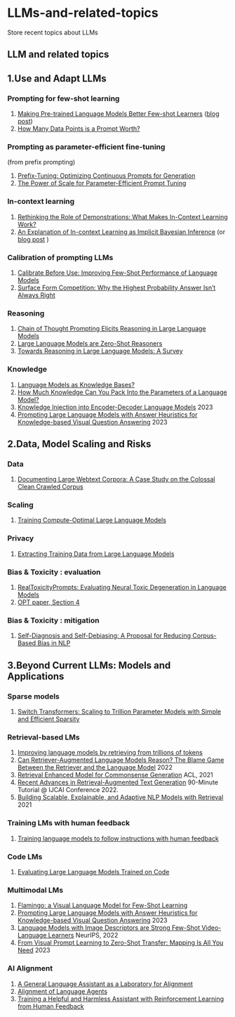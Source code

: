 # LLMs-and-related-topics
Store recent topics about LLMs

## LLM and related topics



## 1.Use and Adapt LLMs

### Prompting for few-shot learning

1. [Making Pre-trained Language Models Better Few-shot Learners](https://arxiv.org/pdf/2012.15723.pdf) ([blog post](https://gaotianyu.xyz/prompting/))
2. [How Many Data Points is a Prompt Worth?](https://arxiv.org/pdf/2103.08493.pdf)

### Prompting as parameter-efficient fine-tuning


(from prefix prompting)

1. [Prefix-Tuning: Optimizing Continuous Prompts for Generation](https://arxiv.org/pdf/2101.00190.pdf)
2. [The Power of Scale for Parameter-Efficient Prompt Tuning](https://arxiv.org/pdf/2104.08691.pdf)

### In-context learning

1. [Rethinking the Role of Demonstrations: What Makes In-Context Learning Work?](https://arxiv.org/pdf/2202.12837.pdf)
2. [An Explanation of In-context Learning as Implicit Bayesian Inference](https://arxiv.org/pdf/2111.02080.pdf) (or [blog post](http://ai.stanford.edu/blog/understanding-incontext/) )

### Calibration of prompting LLMs

1. [Calibrate Before Use: Improving Few-Shot Performance of Language Models](https://arxiv.org/pdf/2102.09690.pdf)
2. [Surface Form Competition: Why the Highest Probability Answer Isn’t Always Right](https://arxiv.org/pdf/2104.08315.pdf)

### Reasoning

1. [Chain of Thought Prompting Elicits Reasoning in Large Language Models](https://arxiv.org/pdf/2201.11903.pdf)
2. [Large Language Models are Zero-Shot Reasoners](https://arxiv.org/pdf/2205.11916.pdf)
3. [Towards Reasoning in Large Language Models: A Survey](https://arxiv.org/abs/2212.10403)

### Knowledge

1. [Language Models as Knowledge Bases?](https://arxiv.org/pdf/1909.01066.pdf)
2. [How Much Knowledge Can You Pack Into the Parameters of a Language Model?](https://arxiv.org/pdf/2002.08910.pdf)
3. [Knowledge Injection into Encoder-Decoder Language Models](https://arxiv.org/pdf/2302.09170.pdf) 2023
4. [Prompting Large Language Models with Answer Heuristics for Knowledge-based Visual Question Answering](https://arxiv.org/pdf/2303.01903) 2023

##  2.Data, Model Scaling and Risks

### Data

1. [Documenting Large Webtext Corpora: A Case Study on the Colossal Clean Crawled Corpus](https://arxiv.org/pdf/2104.08758.pdf)

### Scaling

1. [Training Compute-Optimal Large Language Models](https://arxiv.org/pdf/2203.15556.pdf)

### Privacy

1. [Extracting Training Data from Large Language Models](https://arxiv.org/pdf/2012.07805.pdf)

### Bias & Toxicity : evaluation

1. [RealToxicityPrompts: Evaluating Neural Toxic Degeneration in Language Models](https://arxiv.org/pdf/2009.11462.pdf)
2. [OPT paper, Section 4](https://arxiv.org/pdf/2205.01068.pdf)

### Bias & Toxicity : mitigation

1. [Self-Diagnosis and Self-Debiasing: A Proposal for Reducing Corpus-Based Bias in NLP](https://arxiv.org/pdf/2103.00453.pdf)


## 3.Beyond Current LLMs: Models and Applications


### Sparse models

1. [Switch Transformers: Scaling to Trillion Parameter Models with Simple and Efficient Sparsity](https://jmlr.org/papers/volume23/21-0998/21-0998.pdf)

### Retrieval-based LMs

1. [Improving language models by retrieving from trillions of tokens](https://arxiv.org/pdf/2112.04426.pdf)
2. [Can Retriever-Augmented Language Models Reason? The Blame Game Between the Retriever and the Language Model](https://arxiv.org/pdf/2212.09146.pdf) 2022 
3. [Retrieval Enhanced Model for Commonsense Generation](https://arxiv.org/pdf/2105.11174) ACL, 2021
4. [Recent Advances in Retrieval-Augmented Text Generation](https://lemaoliu.github.io/retrieval-generation-tutorial/)
   90-Minute Tutorial @ IJCAI Conference 2022.
5. [Building Scalable, Explainable, and Adaptive NLP Models with Retrieval](https://ai.stanford.edu/blog/retrieval-based-NLP/) 2021


### Training LMs with human feedback

1. [Training language models to follow instructions with human feedback](https://arxiv.org/pdf/2203.02155.pdf)

### Code LMs

1. [Evaluating Large Language Models Trained on Code](https://arxiv.org/pdf/2107.03374.pdf)

### Multimodal LMs

1. [Flamingo: a Visual Language Model for Few-Shot Learning](https://arxiv.org/pdf/2204.14198.pdf)
2. [Prompting Large Language Models with Answer Heuristics for Knowledge-based Visual Question Answering](https://arxiv.org/pdf/2303.01903)  2023
3. [Language Models with Image Descriptors are Strong Few-Shot Video-Language Learners](https://arxiv.org/abs/2205.10747) NeurIPS, 2022
4. [From Visual Prompt Learning to Zero-Shot Transfer: Mapping Is All You Need](https://arxiv.org/pdf/2303.05266) 2023


### AI Alignment

1. [A General Language Assistant as a Laboratory for Alignment](https://arxiv.org/pdf/2112.00861.pdf)
2. [Alignment of Language Agents](https://arxiv.org/pdf/2103.14659.pdf)
3. [Training a Helpful and Harmless Assistant with Reinforcement Learning from Human Feedback](https://arxiv.org/pdf/2204.05862.pdf)
